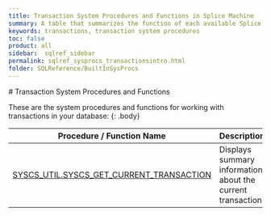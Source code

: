 ```yaml
---
title: Transaction System Procedures and Functions in Splice Machine
summary: A table that summarizes the function of each available Splice Machine built-in system procedure for working with transactions.
keywords: transactions, transaction system procedures
toc: false
product: all
sidebar:  sqlref_sidebar
permalink: sqlref_sysprocs_transactionsintro.html
folder: SQLReference/BuiltInSysProcs
---
```

<section>
<div class="TopicContent" data-swiftype-index="true" markdown="1">
# Transaction System Procedures and Functions

These are the system procedures and functions for working with
transactions in your database:
{: .body}

<table summary="Summary of Splice Machine system procedures and functions for working with transactions">
                <col />
                <col />
                <thead>
                    <tr>
                        <th>Procedure / Function Name</th>
                        <th>Description</th>
                    </tr>
                </thead>
                <tbody>
                    <tr>
                        <td class="CodeFont"><a href="sqlref_sysprocs_getcurrenttransaction.html">SYSCS_UTIL.SYSCS_GET_CURRENT_TRANSACTION</a>
                        </td>
                        <td>Displays summary information about the current transaction.</td>
                    </tr>
                </tbody>
            </table>
</div>
</section>

